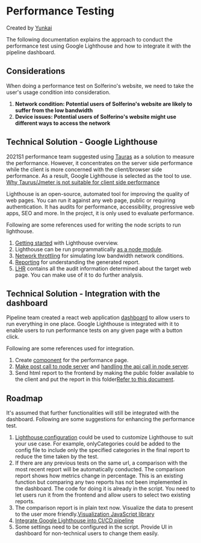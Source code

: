 # Performance Testing

Created by [Yunkai](https://github.com/FXGen)

The following documentation explains the approach to conduct the performance test using Google Lighthouse and how to integrate it with the pipeline dashboard.

## Considerations

When doing a performance test on Solferino's website, we need to take the user's usage condition into consideration.

1. <b>Network condition: Potential users of Solferino's website are likely to suffer from the low bandwidth</b>
2. <b>Device issues: Potential users of Solferino's website might use different ways to access the network</b>

## Technical Solution - Google Lighthouse

2021S1 performance team suggested using [Tauras](https://gettaurus.org/) as a solution to measure the performance. However, it concentrates on the server side performance while the client is more concerned with the client/browser side performance. As a result, Google Lighthouse is selected as the tool to use. [Why Taurus/Jmeter is not suitable for client side performance](https://stackoverflow.com/questions/65351656/how-to-test-client-side-performance-testing-of-single-page-application-with-jmet)

Lighthouse is an open-source, automated tool for improving the quality of web pages. You can run it against any web page, public or requiring authentication. It has audits for performance, accessibility, progressive web apps, SEO and more. In the project, it is only used to evaluate performance. 

Following are some references used for writing the node scripts to run lighthouse.

1. [Getting started](https://developers.google.com/web/tools/lighthouse) with Lighthouse overview.
2. Lighthouse can be run programmatically [as a node module](https://github.com/GoogleChrome/lighthouse/blob/master/docs/readme.md#using-programmatically).
3. [Network throttling](https://github.com/GoogleChrome/lighthouse/blob/master/docs/throttling.md) for simulating low bandwidth network conditions.
4. [Reporting](https://web.dev/lighthouse-performance/) for understanding the generated report.
5. [LHR](https://github.com/GoogleChrome/lighthouse/blob/master/docs/understanding-results.md) contains all the audit information determined about the target web page. You can make use of it to do further analysis.

## Technical Solution - Integration with the dashboard

Pipeline team created a react web application [dashboard](https://github.com/actionitdev/pipeline/tree/dashboard) to allow users to run everything in one place. Google Lighthouse is integrated with it to enable users to run performance tests on any given page with a button click.

Following are some references used for integration.

1. Create [component](https://www.w3schools.com/react/react_components.asp) for the performance page.
2. [Make post call to node server](https://jasonwatmore.com/post/2020/02/01/react-fetch-http-post-request-examples) and [handling the api call in node server](https://expressjs.com/en/guide/routing.html).
3. Send html report to the frontend by making the public folder available to the client and put the report in this folder[Refer to this document](https://levelup.gitconnected.com/how-to-render-react-app-using-express-server-in-node-js-a428ec4dfe2b).

## Roadmap

It's assumed that further functionalities will still be integrated with the dashboard. Following are some suggestions for enhancing the performance test.

1. [Lighthouse configuration](https://github.com/GoogleChrome/lighthouse/blob/master/docs/configuration.md) could be used to customize Lighthouse to suit your use case. For example, onlyCategories could be added to the config file to include only the specified categories in the final report to reduce the time taken by the test. 
2. If there are any previous tests on the same url, a comparison with the most recent report will be automatically conducted. The comparison report shows how metrics change in percentage. This is an existing function but comparing any two reports has not been implemented in the dashboard. The code for doing it is already in the script. You need to let users run it from the frontend and allow users to select two existing reports.
3. The comparison report is in plain text now. Visualize the data to present to the user more friendly.[Visualization JavaScript library](https://d3js.org/)
4. [Integrate Google Lighthouse into CI/CD pipeline](https://xebia.com/blog/integrate-google-lighthouse-into-your-cicd-pipeline/)
5. Some settings need to be configured in the script. Provide UI in dashboard for non-technical users to change them easily.






